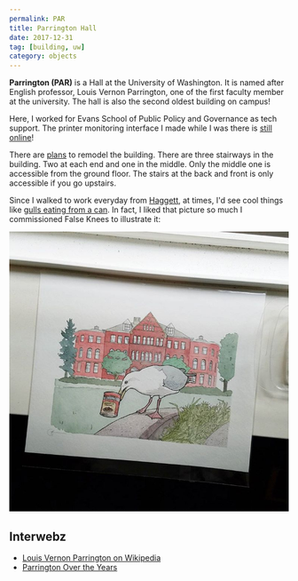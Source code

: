 ```yaml
---
permalink: PAR
title: Parrington Hall
date: 2017-12-31
tag: [building, uw]
category: objects
---
```


**Parrington (PAR)** is a Hall at the University of Washington. It is named after English professor, Louis Vernon Parrington, one of the first faculty member at the university. The hall is also the second oldest building on campus!

Here, I worked for Evans School of Public Policy and Governance as tech support. The printer monitoring interface I made while I was there is [still online](https://depts.washington.edu/pbafhelp/)!

There are [plans](http://archive.is/lPz5O) to remodel the building. There are three stairways in the building. Two at each end and one in the middle. Only the middle one is accessible from the ground floor. The stairs at the back and front is only accessible if you go upstairs.

Since I walked to work everyday from [Haggett](HGT), at times, I'd see cool things like [gulls eating from a can](https://students.washington.edu/koi/img/parrington-gull.jpg). In fact, I liked that picture so much I commissioned False Knees to illustrate it:

![gull in front of parrington hall](assets/false-knees-parrington-gull.jpg)

## Interwebz

* [Louis Vernon Parrington on Wikipedia](https://en.wikipedia.org/wiki/Vernon_Louis_Parrington)
* [Parrington Over the Years](http://blogs.uw.edu/parhall/parrington-over-the-years/)
